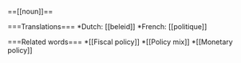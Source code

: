 ==[[noun]]==

===Translations===
*Dutch: [[beleid]]
*French: [[politique]]

===Related words===
*[[Fiscal policy]]
*[[Policy mix]]
*[[Monetary policy]]